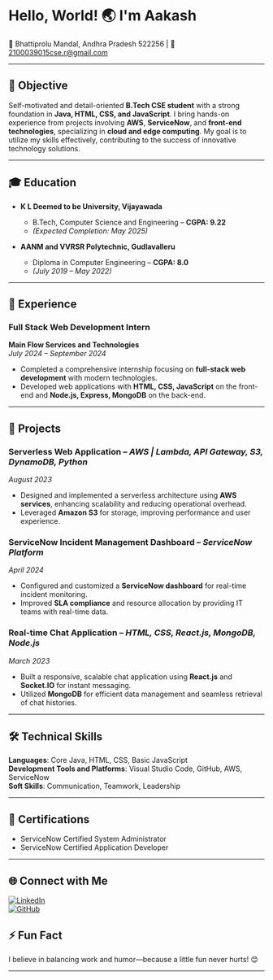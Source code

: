 # Hello, World! 🌏 I'm Aakash 
📍 Bhattiprolu Mandal, Andhra Pradesh 522256 | 📧 [2100039015cse.r@gmail.com](mailto:2100039015cse.r@gmail.com)

---

## 🎯 Objective  
Self-motivated and detail-oriented **B.Tech CSE student** with a strong foundation in **Java, HTML, CSS, and JavaScript**. I bring hands-on experience from projects involving **AWS**, **ServiceNow**, and **front-end technologies**, specializing in **cloud and edge computing**. My goal is to utilize my skills effectively, contributing to the success of innovative technology solutions.

---

## 🎓 Education  
- **K L Deemed to be University, Vijayawada**  
  - B.Tech, Computer Science and Engineering – **CGPA: 9.22**  
  - *(Expected Completion: May 2025)*
  
- **AANM and VVRSR Polytechnic, Gudlavalleru**  
  - Diploma in Computer Engineering – **CGPA: 8.0**  
  - *(July 2019 – May 2022)*

---

## 💼 Experience  
### Full Stack Web Development Intern  
**Main Flow Services and Technologies**  
*July 2024 – September 2024*  
- Completed a comprehensive internship focusing on **full-stack web development** with modern technologies.
- Developed web applications with **HTML, CSS, JavaScript** on the front-end and **Node.js, Express, MongoDB** on the back-end.

---

## 🔧 Projects  
### **Serverless Web Application** – *AWS | Lambda, API Gateway, S3, DynamoDB, Python*  
*August 2023*  
- Designed and implemented a serverless architecture using **AWS services**, enhancing scalability and reducing operational overhead.
- Leveraged **Amazon S3** for storage, improving performance and user experience.

### **ServiceNow Incident Management Dashboard** – *ServiceNow Platform*  
*April 2024*  
- Configured and customized a **ServiceNow dashboard** for real-time incident monitoring.
- Improved **SLA compliance** and resource allocation by providing IT teams with real-time data.

### **Real-time Chat Application** – *HTML, CSS, React.js, MongoDB, Node.js*  
*March 2023*  
- Built a responsive, scalable chat application using **React.js** and **Socket.IO** for instant messaging.
- Utilized **MongoDB** for efficient data management and seamless retrieval of chat histories.

---

## 🛠️ Technical Skills  
**Languages**: Core Java, HTML, CSS, Basic JavaScript  
**Development Tools and Platforms**: Visual Studio Code, GitHub, AWS, ServiceNow  
**Soft Skills**: Communication, Teamwork, Leadership  

---

## 📜 Certifications  
- ServiceNow Certified System Administrator  
- ServiceNow Certified Application Developer  

---


## 🌐 Connect with Me  
[![LinkedIn](https://img.shields.io/badge/LinkedIn-0077B5?style=flat&logo=linkedin&logoColor=white)](https://linkedin.com/in/malloluaakash)  
[![GitHub](https://img.shields.io/badge/GitHub-333333?style=flat&logo=github&logoColor=white)](https://github.com/malloluaakash)

## ⚡ Fun Fact  
I believe in balancing work and humor—because a little fun never hurts! 😊

---


